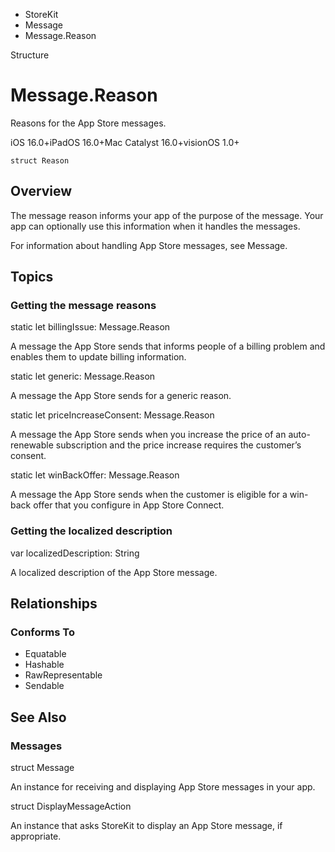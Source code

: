 

- StoreKit
- Message
-  Message.Reason 

Structure

# Message.Reason

Reasons for the App Store messages.

iOS 16.0+iPadOS 16.0+Mac Catalyst 16.0+visionOS 1.0+

``` source
struct Reason
```

## Overview

The message reason informs your app of the purpose of the message. Your app can optionally use this information when it handles the messages.

For information about handling App Store messages, see Message.

## Topics

### Getting the message reasons

static let billingIssue: Message.Reason

A message the App Store sends that informs people of a billing problem and enables them to update billing information.

static let generic: Message.Reason

A message the App Store sends for a generic reason.

static let priceIncreaseConsent: Message.Reason

A message the App Store sends when you increase the price of an auto-renewable subscription and the price increase requires the customer’s consent.

static let winBackOffer: Message.Reason

A message the App Store sends when the customer is eligible for a win-back offer that you configure in App Store Connect.

### Getting the localized description

var localizedDescription: String

A localized description of the App Store message.

## Relationships

### Conforms To

- Equatable
- Hashable
- RawRepresentable
- Sendable

## See Also

### Messages

struct Message

An instance for receiving and displaying App Store messages in your app.

struct DisplayMessageAction

An instance that asks StoreKit to display an App Store message, if appropriate.


